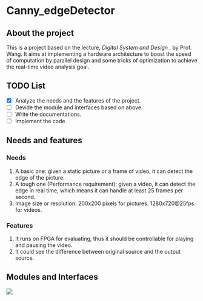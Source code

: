 # Canny_edgeDetector
## About the project 

This is a project based on the lecture, *Digital System and Design* , by Prof. Wang. It aims at implementing a hardware architecture to boost the speed of computation by parallel design and some tricks of optimization to achieve the real-time video analysis goal. 

## TODO List

- [x] Analyze the needs and the features of the project.
- [ ] Devide the module and interfaces based on above.
- [ ]  Write the documentations. 
- [ ] Implement the code

## Needs and features
### Needs

1. A basic one: given a static picture or a frame of video, it can detect the edge of the picture.
2. A tough one (Performance requirement): given a video, it can detect the edge in real time, which means it can handle at least 25 frames per second.
3. Image size or resolution: 200x200 pixels for pictures.  1280x720@25fps for videos.

### Features

1. It runs on FPGA for evaluating, thus it should be controllable for playing and pausing the video.
2. It could see the difference between original source and the output source.

## Modules and Interfaces

<img src="/img">